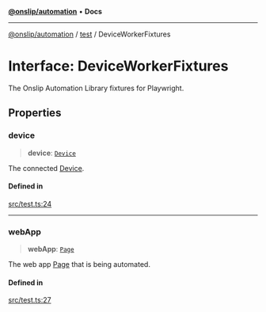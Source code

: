 [**@onslip/automation**](../../README.md) • **Docs**

***

[@onslip/automation](../../README.md) / [test](../README.md) / DeviceWorkerFixtures

# Interface: DeviceWorkerFixtures

The Onslip Automation Library fixtures for Playwright.

## Properties

### device

> **device**: [`Device`](../../index/classes/Device.md)

The connected [Device](../../index/classes/Device.md).

#### Defined in

[src/test.ts:24](https://github.com/Onslip/automation/blob/55b36c4eed89afe82661a6ac79a41de9a854a3d0/src/test.ts#L24)

***

### webApp

> **webApp**: [`Page`](../../index/classes/Page.md)

The web app [Page](../../index/classes/Page.md) that is being automated.

#### Defined in

[src/test.ts:27](https://github.com/Onslip/automation/blob/55b36c4eed89afe82661a6ac79a41de9a854a3d0/src/test.ts#L27)
